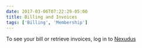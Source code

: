 ```yaml
---
date: 2017-03-06T07:22:29-05:00
title: Billing and Invoices
tags: ['Billing', 'Membership']
---
```

To see your bill or retrieve invoices, log in to [Nexudus](https://civichall.spaces.nexudus.com/en/invoices)
